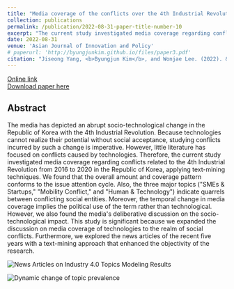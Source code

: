 ```yaml
---
title: "Media coverage of the conflicts over the 4th Industrial Revolution in the Republic of Korea from 2016 to 2020: a text-mining approach"
collection: publications
permalink: /publication/2022-08-31-paper-title-number-10
excerpt: "The current study investigated media coverage regarding conflicts related to the 4th Industrial Revolution from 2016 to 2020 in the Republic of Korea, applying text-mining techniques."
date: 2022-08-31
venue: 'Asian Journal of Innovation and Policy'
# paperurl: 'http://byungjunkim.github.io/files/paper3.pdf'
citation: "Jiseong Yang, <b>Byungjun Kim</b>, and Wonjae Lee. (2022). &quot;Media coverage of the conflicts over the 4th Industrial Revolution in the Republic of Korea from 2016 to 2020: a text-mining approach.&quot; <i>Asian Journal of Innovation and Policy</i>. 11(2)."
---
```

[Online link](https://doi.org/10.7545/ajip.2022.11.2.202)  
[Download paper here](http://byungjunkim.github.io/files/paper10.pdf)

## Abstract
The media has depicted an abrupt socio-technological change in the Republic of Korea with the 4th Industrial Revolution. Because technologies cannot realize their potential without social acceptance, studying conflicts incurred by such a change is imperative. However, little literature has focused on conflicts caused by technologies. Therefore, the current study investigated media coverage regarding conflicts related to the 4th Industrial Revolution from 2016 to 2020 in the Republic of Korea, applying text-mining techniques. We found that the overall amount and coverage pattern conforms to the issue attention cycle. Also, the three major topics ("SMEs & Startups," "Mobility Conflict," and "Human & Technology") indicate quarrels between conflicting social entities. Moreover, the temporal change in media coverage implies the political use of the term rather than technological. However, we also found the media's deliberative discussion on the socio-technological impact. This study is significant because we expanded the discussion on media coverage of technologies to the realm of social conflicts. Furthermore, we explored the news articles of the recent five years with a text-mining approach that enhanced the objectivity of the research.

![News Articles on Industry 4.0 Topics Modeling Results](http://byungjunkim.github.io/files/figures/paper10_fig1.png "News Articles on Industry 4.0 Topics Modeling Results")  

![Dynamic change of topic prevalence](http://byungjunkim.github.io/files/figures/paper10_fig2.png "Dynamic change of topic prevalence")